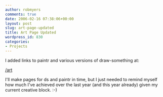 ```yaml
---
author: robmyers
comments: true
date: 2006-02-16 07:38:06+00:00
layout: post
slug: art-page-updated
title: Art Page Updated
wordpress_id: 830
categories:
- Projects
---
```


I added links to paintr and various versions of draw-something at:  
  
[/art](/art)  
  
I'll make pages for ds and paintr in time, but I just needed to remind myself how much I've achieved over the last year (and this year already) given my current creative block. :-)  


